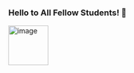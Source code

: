 ### Hello to All Fellow Students! :wave:
<img src="https://cdn-icons-png.flaticon.com/512/354/354637.png" alt="image" width="80" text-align="center" height="auto">
